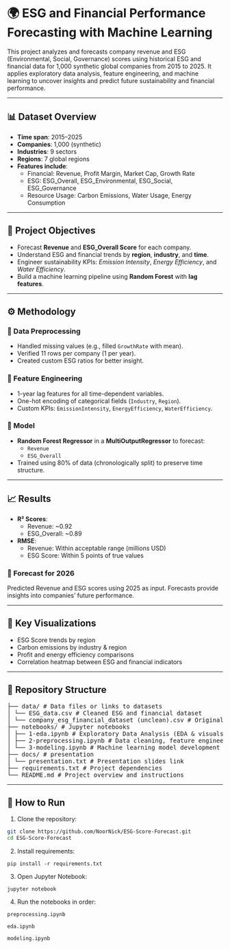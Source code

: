 # 🌍 ESG and Financial Performance Forecasting with Machine Learning

This project analyzes and forecasts company revenue and ESG (Environmental, Social, Governance) scores using historical ESG and financial data for 1,000 synthetic global companies from 2015 to 2025. It applies exploratory data analysis, feature engineering, and machine learning to uncover insights and predict future sustainability and financial performance.

---

## 📊 Dataset Overview

- **Time span**: 2015–2025  
- **Companies**: 1,000 (synthetic)  
- **Industries**: 9 sectors  
- **Regions**: 7 global regions  
- **Features include**:
  - Financial: Revenue, Profit Margin, Market Cap, Growth Rate
  - ESG: ESG_Overall, ESG_Environmental, ESG_Social, ESG_Governance
  - Resource Usage: Carbon Emissions, Water Usage, Energy Consumption

---

## 🧪 Project Objectives

- Forecast **Revenue** and **ESG_Overall Score** for each company.
- Understand ESG and financial trends by **region**, **industry**, and **time**.
- Engineer sustainability KPIs: *Emission Intensity*, *Energy Efficiency*, and *Water Efficiency*.
- Build a machine learning pipeline using **Random Forest** with **lag features**.

---

## ⚙️ Methodology

### 🔹 Data Preprocessing
- Handled missing values (e.g., filled `GrowthRate` with mean).
- Verified 11 rows per company (1 per year).
- Created custom ESG ratios for better insight.

### 🔹 Feature Engineering
- 1-year lag features for all time-dependent variables.
- One-hot encoding of categorical fields (`Industry`, `Region`).
- Custom KPIs: `EmissionIntensity`, `EnergyEfficiency`, `WaterEfficiency`.

### 🔹 Model
- **Random Forest Regressor** in a **MultiOutputRegressor** to forecast:
  - `Revenue`
  - `ESG_Overall`
- Trained using 80% of data (chronologically split) to preserve time structure.

---

## 📈 Results

- **R² Scores**:
  - Revenue: ~0.92
  - ESG_Overall: ~0.89
- **RMSE**:
  - Revenue: Within acceptable range (millions USD)
  - ESG Score: Within 5 points of true values

### 🔮 Forecast for 2026
Predicted Revenue and ESG scores using 2025 as input. Forecasts provide insights into companies’ future performance.

---

## 📌 Key Visualizations

- ESG Score trends by region
- Carbon emissions by industry & region
- Profit and energy efficiency comparisons
- Correlation heatmap between ESG and financial indicators

---

## 📂 Repository Structure
<pre>├── data/ # Data files or links to datasets 
│ └── ESG_data.csv # Cleaned ESG and financial dataset 
│ └── company_esg_financial_dataset (unclean).csv # Original ESG and financial dataset 
├── notebooks/ # Jupyter notebooks
│ ├── 1-eda.ipynb # Exploratory Data Analysis (EDA & visuals) 
│ ├── 2-preprocessing.ipynb # Data cleaning, feature engineering 
│ └── 3-modeling.ipynb # Machine learning model development & forecasting 
├── docs/ # presentation 
│ └── presentation.txt # Presentation slides link
├── requirements.txt # Project dependencies 
└── README.md # Project overview and instructions </pre>


---

## 🚀 How to Run

1. Clone the repository:
```bash
git clone https://github.com/NoorNick/ESG-Score-Forecast.git
cd ESG-Score-Forecast
```
2. Install requirements:
```
pip install -r requirements.txt
```
3.  Open Jupyter Notebook:
```
jupyter notebook
```
4.   Run the notebooks in order:
```
preprocessing.ipynb
```
```
eda.ipynb
```
```
modeling.ipynb
```

